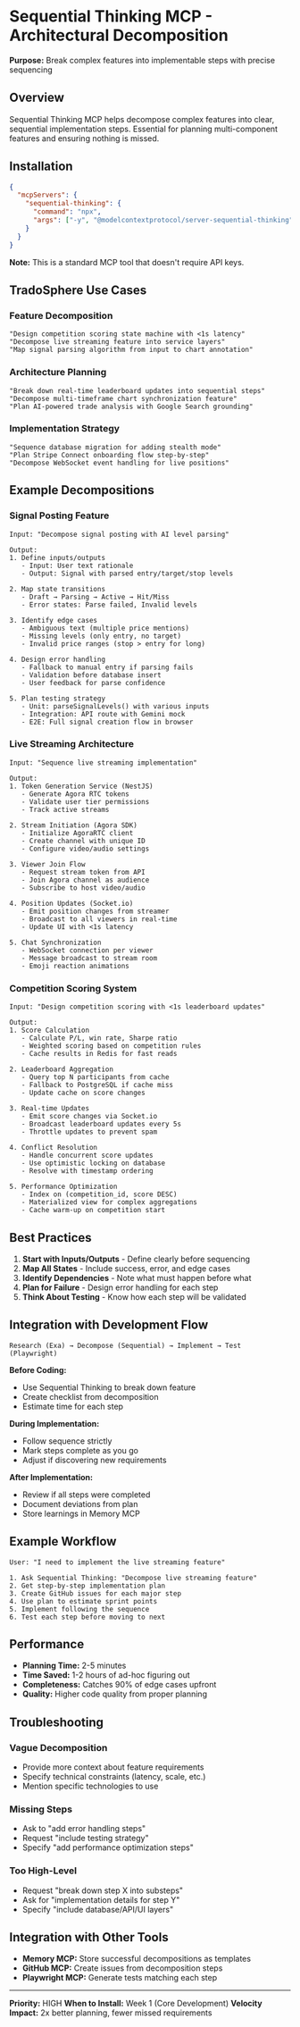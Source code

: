 # Sequential Thinking MCP - Architectural Decomposition

**Purpose:** Break complex features into implementable steps with precise sequencing

## Overview

Sequential Thinking MCP helps decompose complex features into clear, sequential implementation steps. Essential for planning multi-component features and ensuring nothing is missed.

## Installation

```json
{
  "mcpServers": {
    "sequential-thinking": {
      "command": "npx",
      "args": ["-y", "@modelcontextprotocol/server-sequential-thinking"]
    }
  }
}
```

**Note:** This is a standard MCP tool that doesn't require API keys.

## TradoSphere Use Cases

### Feature Decomposition
```
"Design competition scoring state machine with <1s latency"
"Decompose live streaming feature into service layers"
"Map signal parsing algorithm from input to chart annotation"
```

### Architecture Planning
```
"Break down real-time leaderboard updates into sequential steps"
"Decompose multi-timeframe chart synchronization feature"
"Plan AI-powered trade analysis with Google Search grounding"
```

### Implementation Strategy
```
"Sequence database migration for adding stealth mode"
"Plan Stripe Connect onboarding flow step-by-step"
"Decompose WebSocket event handling for live positions"
```

## Example Decompositions

### Signal Posting Feature
```
Input: "Decompose signal posting with AI level parsing"

Output:
1. Define inputs/outputs
   - Input: User text rationale
   - Output: Signal with parsed entry/target/stop levels

2. Map state transitions
   - Draft → Parsing → Active → Hit/Miss
   - Error states: Parse failed, Invalid levels

3. Identify edge cases
   - Ambiguous text (multiple price mentions)
   - Missing levels (only entry, no target)
   - Invalid price ranges (stop > entry for long)

4. Design error handling
   - Fallback to manual entry if parsing fails
   - Validation before database insert
   - User feedback for parse confidence

5. Plan testing strategy
   - Unit: parseSignalLevels() with various inputs
   - Integration: API route with Gemini mock
   - E2E: Full signal creation flow in browser
```

### Live Streaming Architecture
```
Input: "Sequence live streaming implementation"

Output:
1. Token Generation Service (NestJS)
   - Generate Agora RTC tokens
   - Validate user tier permissions
   - Track active streams

2. Stream Initiation (Agora SDK)
   - Initialize AgoraRTC client
   - Create channel with unique ID
   - Configure video/audio settings

3. Viewer Join Flow
   - Request stream token from API
   - Join Agora channel as audience
   - Subscribe to host video/audio

4. Position Updates (Socket.io)
   - Emit position changes from streamer
   - Broadcast to all viewers in real-time
   - Update UI with <1s latency

5. Chat Synchronization
   - WebSocket connection per viewer
   - Message broadcast to stream room
   - Emoji reaction animations
```

### Competition Scoring System
```
Input: "Design competition scoring with <1s leaderboard updates"

Output:
1. Score Calculation
   - Calculate P/L, win rate, Sharpe ratio
   - Weighted scoring based on competition rules
   - Cache results in Redis for fast reads

2. Leaderboard Aggregation
   - Query top N participants from cache
   - Fallback to PostgreSQL if cache miss
   - Update cache on score changes

3. Real-time Updates
   - Emit score changes via Socket.io
   - Broadcast leaderboard updates every 5s
   - Throttle updates to prevent spam

4. Conflict Resolution
   - Handle concurrent score updates
   - Use optimistic locking on database
   - Resolve with timestamp ordering

5. Performance Optimization
   - Index on (competition_id, score DESC)
   - Materialized view for complex aggregations
   - Cache warm-up on competition start
```

## Best Practices

1. **Start with Inputs/Outputs** - Define clearly before sequencing
2. **Map All States** - Include success, error, and edge cases
3. **Identify Dependencies** - Note what must happen before what
4. **Plan for Failure** - Design error handling for each step
5. **Think About Testing** - Know how each step will be validated

## Integration with Development Flow

```
Research (Exa) → Decompose (Sequential) → Implement → Test (Playwright)
```

**Before Coding:**
- Use Sequential Thinking to break down feature
- Create checklist from decomposition
- Estimate time for each step

**During Implementation:**
- Follow sequence strictly
- Mark steps complete as you go
- Adjust if discovering new requirements

**After Implementation:**
- Review if all steps were completed
- Document deviations from plan
- Store learnings in Memory MCP

## Example Workflow

```
User: "I need to implement the live streaming feature"

1. Ask Sequential Thinking: "Decompose live streaming feature"
2. Get step-by-step implementation plan
3. Create GitHub issues for each major step
4. Use plan to estimate sprint points
5. Implement following the sequence
6. Test each step before moving to next
```

## Performance

- **Planning Time:** 2-5 minutes
- **Time Saved:** 1-2 hours of ad-hoc figuring out
- **Completeness:** Catches 90% of edge cases upfront
- **Quality:** Higher code quality from proper planning

## Troubleshooting

### Vague Decomposition
- Provide more context about feature requirements
- Specify technical constraints (latency, scale, etc.)
- Mention specific technologies to use

### Missing Steps
- Ask to "add error handling steps"
- Request "include testing strategy"
- Specify "add performance optimization steps"

### Too High-Level
- Request "break down step X into substeps"
- Ask for "implementation details for step Y"
- Specify "include database/API/UI layers"

## Integration with Other Tools

- **Memory MCP:** Store successful decompositions as templates
- **GitHub MCP:** Create issues from decomposition steps
- **Playwright MCP:** Generate tests matching each step

---

**Priority:** HIGH
**When to Install:** Week 1 (Core Development)
**Velocity Impact:** 2x better planning, fewer missed requirements
